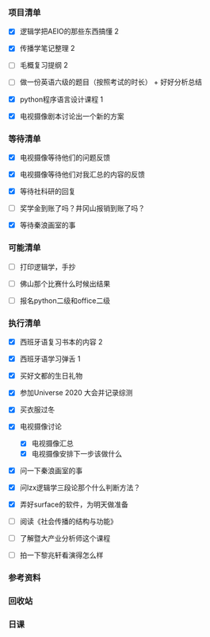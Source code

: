 ### 项目清单

- [x] 逻辑学把AEIO的那些东西搞懂 2

- [x] 传播学笔记整理 2

- [ ] 毛概复习提纲 2

- [ ] 做一份英语六级的题目（按照考试的时长） + 好好分析总结

- [x] python程序语言设计课程 1

- [x] 电视摄像剧本讨论出一个新的方案

  

### 等待清单

- [x] 电视摄像等待他们的问题反馈

- [x] 电视摄像等待他们对我汇总的内容的反馈

- [x] 等待社科研的回复

- [ ] 奖学金到账了吗？井冈山报销到账了吗？

- [x] 等待秦浪画室的事

  

### 可能清单

- [ ] 打印逻辑学，手抄
- [ ] 佛山那个比赛什么时候出结果
- [ ] 报名python二级和office二级



### 执行清单

- [x] 西班牙语复习书本的内容 2 

- [x] 西班牙语学习弹舌 1

- [x] 买好文都的生日礼物 

- [x] 参加Universe 2020 大会并记录综测

- [x] 买衣服过冬

- [x] 电视摄像讨论

  - [x] 电视摄像汇总
  - [x] 电视摄像安排下一步该做什么

- [x] 问一下秦浪画室的事

- [x] 问lzx逻辑学三段论那个什么判断方法？

- [x] 弄好surface的软件，为明天做准备

- [ ] 阅读《社会传播的结构与功能》

- [ ] 了解暨大产业分析师这个课程

- [ ] 拍一下黎兆轩看演得怎么样

  

### 参考资料



### 回收站



### 日课

